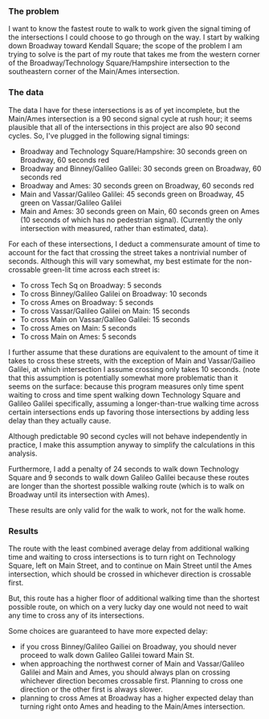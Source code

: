 ### The problem

I want to know the fastest route to walk to work given the signal timing of the intersections I could choose to go through on the way.  I start by walking down Broadway toward Kendall Square; the scope of the problem I am trying to solve is the part of my route that takes me from the western corner of the Broadway/Technology Square/Hampshire intersection to the southeastern corner of the Main/Ames intersection.

### The data

The data I have for these intersections is as of yet incomplete, but the Main/Ames intersection is a 90 second signal cycle at rush hour; it seems plausible that all of the intersections in this project are also 90 second cycles.  So, I've plugged in the following signal timings:
- Broadway and Technology Square/Hampshire: 30 seconds green on Broadway, 60 seconds red
- Broadway and Binney/Galileo Galilei: 30 seconds green on Broadway, 60 seconds red
- Broadway and Ames: 30 seconds green on Broadway, 60 seconds red
- Main and Vassar/Galileo Galilei: 45 seconds green on Broadway, 45 green on Vassar/Galileo Galilei
- Main and Ames: 30 seconds green on Main, 60 seconds green on Ames (10 seconds of which has no pedestrian signal).  (Currently the only intersection with measured, rather than estimated, data).

For each of these intersections, I deduct a commensurate amount of time to account for the fact that crossing the street takes a nontrivial number of seconds.  Although this will vary somewhat, my best estimate for the non-crossable green-lit time across each street is:
- To cross Tech Sq on Broadway: 5 seconds
- To cross Binney/Galileo Galilei on Broadway: 10 seconds
- To cross Ames on Broadway: 5 seconds
- To cross Vassar/Galileo Galilei on Main: 15 seconds
- To cross Main on Vassar/Galileo Galilei: 15 seconds
- To cross Ames on Main: 5 seconds
- To cross Main on Ames: 5 seconds

I further assume that these durations are equivalent to the amount of time it takes to cross these streets, with the exception of Main and Vassar/Gailieo Galilei, at which intersection I assume crossing only takes 10 seconds.  (note that this assumption is potentially somewhat more problematic than it seems on the surface: because this program measures only time spent waiting to cross and time spent walking down Technology Square and Galileo Galilei specifically, assuming a longer-than-true walking time across certain intersections ends up favoring those intersections by adding less delay than they actually cause.

Although predictable 90 second cycles will not behave independently in practice, I make this assumption anyway to simplify the calculations in this analysis.

Furthermore, I add a penalty of 24 seconds to walk down Technology Square and 9 seconds to walk down Galileo Galilei because these routes are longer than the shortest possible walking route (which is to walk on Broadway until its intersection with Ames).  

These results are only valid for the walk to work, not for the walk home.

### Results

The route with the least combined average delay from additional walking time and waiting to cross intersections is to turn right on Technology Square, left on Main Street, and to continue on Main Street until the Ames intersection, which should be crossed in whichever direction is crossable first. 

But, this route has a higher floor of additional walking time than the shortest possible route, on which on a very lucky day one would not need to wait any time to cross any of its intersections.

Some choices are guaranteed to have more expected delay:
- if you cross Binney/Galileo Gailiei on Broadway, you should never proceed to walk down Galileo Galilei toward Main St.
- when approaching the northwest corner of Main and Vassar/Galileo Galilei and Main and Ames, you should always plan on crossing whichever direction becomes crossable first.  Planning to cross one direction or the other first is always slower.
- planning to cross Ames at Broadway has a higher expected delay than turning right onto Ames and heading to the Main/Ames intersection.
